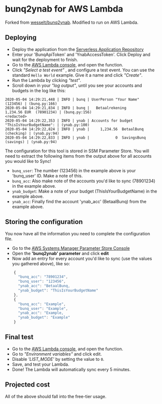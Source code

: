 # bunq2ynab for AWS Lambda

Forked from [wesselt/bunq2ynab](https://github.com/wesselt/bunq2ynab). Modified to run on AWS Lambda.

## Deploying

- Deploy the application from the [Serverless Application Repository]([https://console.aws.amazon.com/serverlessrepo/)
- Enter your 'BunqApiToken' and 'YnabAccessToken'. Click Deploy and wait for the deployment to finish.
- Go to the [AWS Lambda console](https://console.aws.amazon.com/lambda/), and open the function.
- Click *"Select a test event"* , and configure a test event. You can use the standard `Hello World` example. Give it a name and click *"Create"*.
- Run the Lambda by clicking *"test"*.
- Scroll down in your *"log output"*, until you see your accounts and budgets in the log like this:

```
2020-05-04 14:29:21,448 | INFO | bunq | UserPerson "Your Name" (123456) | (bunq.py:166)
2020-05-04 14:29:21,834 | INFO | bunq |   Betaalrekening                  1,234.56 EUR  (78901234) | (bunq.py:156)
<redacted>
2020-05-04 14:29:22,353 | INFO | ynab | Accounts for budget "ThisIsYourBudgetName": | (ynab.py:100)
2020-05-04 14:29:22,824 | INFO | ynab |     1,234.56  BetaalBunq               (checking) | (ynab.py:94)
2020-05-04 14:29:22,833 | INFO | ynab |            0  SavingsBunq               (savings) | (ynab.py:94)
```

The configuration for this tool is stored in SSM Parameter Store. You will need to extract the following items from the output above for all accounts you would like to Sync!

- `bunq_user`: The number (123456) in the example above is your 'bunq_user' ID. Make a note of this.
- `bunq_acc`: Also make note of the accounts you'd like to sync (78901234) in the example above.
- `ynab_budget`: Make a note of your budget (ThisIsYourBudgetName) in the example above.
- `ynab_acc`: Finally find the account 'ynab_acc' (BetaalBunq) from the example above.

## Storing the configuration

You now have all the information you need to complete the configuration file.

- Go to the [AWS Systems Manager Parameter Store Console](https://console.aws.amazon.com/systems-manager/parameters)
- Open the **'bunq2ynab' parameter** and click **edit**
- Now add an entry for every account you'd like to sync (use the values you gathered above), like so:

```js
    {
      "bunq_acc": "78901234",
      "bunq_user": "123456",
      "ynab_acc": "BetaalBunq,
      "ynab_budget": "ThisIsYourBudgetName"
    },
    {
      "bunq_acc": "Example",
      "bunq_user": "Example",
      "ynab_acc": "Example,
      "ynab_budget": "Example"
    }
```
## Final test

- Go to the [AWS Lambda console](https://console.aws.amazon.com/lambda/), and open the function.
- Go to *"Environment variables"* and click edit.
- Disable *'LIST_MODE'* by setting the value to `0`.
- Save, and test your Lambda.
- Done! The Lambda will automatically sync every 5 minutes.

## Projected cost

All of the above should fall into the free-tier usage.
